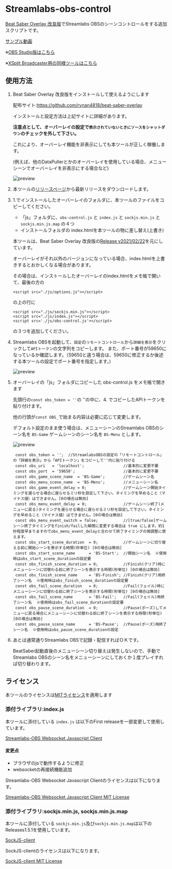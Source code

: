 # Streamlabs-obs-control
[Beat Saber Overlay 改良版](https://github.com/rynan4818/beat-saber-overlay)でStreamlabs OBSのシーンコントロールをする追加スクリプトです。

[サンプル動画](https://twitter.com/rynan4818/status/1384822435434831874)

※[OBS Studio版はこちら](https://github.com/rynan4818/obs-control)

※[XSplit Broadcaster用の同様ツールはこちら](https://github.com/rynan4818/BS-AutoSceneChanger)

## 使用方法

 1. Beat Saber Overlay 改良版をインストールして使えるようにします
 
    配布サイト:https://github.com/rynan4818/beat-saber-overlay

    インストールと設定方法は上記サイトに詳細があります。

    **注意点として、オーバーレイの設定で`表示されていないときにソースをシャットダウン`のチェックを外して下さい。**

    これにより、オーバーレイ機能を非表示にしても本ツールが正しく稼働します。

    (例えば、他のDataPullerとかのオーバーレイを使用している場合、メニューシーンでオーバーレイを非表示にする場合など)

    ![preview](https://rynan4818.github.io/streamlabs-obs-control3.png)

 2. 本ツールの[リリースページ](https://github.com/rynan4818/Streamlabs-obs-control/releases)から最新リリースをダウンロードします。

 3. 1.でインストールしたオーバーレイのフォルダに、本ツールのファイルをコピーしてください。

    - 「js」フォルダに、`obs-control.js` と `index.js` と `sockjs.min.js` と `sockjs.min.js.map` の４つ
    - インストールフォルダの index.htmlを本ツールの物に差し替え(上書き)

    本ツールは、Beat Saber Overlay 改良版の[Release v2021/02/22](https://github.com/rynan4818/beat-saber-overlay/releases/tag/v2021%2F02%2F22)を元にしています。

    オーバーレイがそれ以外のバージョンになっている場合、index.htmlを上書きするとおかしくなる場合があります。
    
    その場合は、インストールしたオーバーレイのindex.htmlをメモ帳で開いて、最後の方の

        <script src="./js/options.js"></script>

    の上の行に

        <script src="./js/sockjs.min.js"></script>
        <script src="./js/index.js"></script>
        <script src='./js/obs-control.js'></script>

    の３つを追加してください。

 4. Streamlabs OBSを起動して、`設定`の`リモートコントロール`から`詳細を表示`をクリックして`APIトークン`の文字列をコピーします。
     また、ポート番号が59650になっているか確認します。（59650と違う場合は、59650に修正するか後述する本ツールの設定でポート番号を指定します。)

    ![preview](https://rynan4818.github.io/streamlabs-obs-control1.png)

 5. オーバーレイの「js」フォルダにコピーした obs-control.js をメモ帳で開きます

    先頭行の`const obs_token = ''`の ''の中に、4. でコピーしたAPIトークンを貼り付けます。

    他の行頭が`const OBS_`で始まる内容は必要に応じて変更します。

    デフォルト設定のまま使う場合は、メニューシーンのStreamlabs OBSのシーン名を `BS-Game` ゲームシーンのシーン名を `BS-Menu` とします。

    ![preview](https://rynan4818.github.io/streamlabs-obs-control2.png)

         const obs_token = '';  //StreamlabsOBSの設定の「リモートコントロール」の「詳細を表示」から「APIトークン」をコピーして''内に貼り付ける
         const obs_uri   = 'localhost';                 //基本的に変更不要
         const obs_port  = '59650';                     //基本的に変更不要
         const obs_game_scene_name  = 'BS-Game';        //ゲームシーン名
         const obs_menu_scene_name  = 'BS-Menu';        //メニューシーン名
         const obs_game_event_delay = 0;                //ゲームシーン開始タイミングを遅らせる場合に遅らせるミリ秒を設定して下さい。タイミングを早めること（マイナス値）はできません。[0の場合は無効]
         const obs_menu_event_delay = 0;                //ゲームシーン終了(メニューに戻る)タイミングを遅らせる場合に遅らせるミリ秒を設定して下さい。タイミングを早めること（マイナス値）はできません。[0の場合は無効]
         const obs_menu_event_switch = false;           //[true/false]ゲームシーン終了タイミングをfinish/failした瞬間に変更する場合は true にします。約1秒程度早まりますのでobs_menu_event_delayと合わせて終了タイミングの微調整に使えます。
         const obs_start_scene_duration  = 0;           //ゲームシーンに切り替える前に開始シーンを表示する時間(秒単位) [0の場合は無効]
         const obs_start_scene_name      = 'BS-Start';  //開始シーン名  ※使用時はobs_start_scene_durationの設定要
         const obs_finish_scene_duration = 0;           //Finish(クリア)時にメニューシーンに切替わる前に終了シーンを表示する時間(秒単位) [0の場合は無効]
         const obs_finish_scene_name     = 'BS-Finish'; //Finish(クリア)用終了シーン名  ※使用時はobs_finish_scene_durationの設定要
         const obs_fail_scene_duration   = 0;           //Fail(フェイル)時にメニューシーンに切替わる前に終了シーンを表示する時間(秒単位) [0の場合は無効]
         const obs_fail_scene_name       = 'BS-Fail';   //Fail(フェイル)用終了シーン名  ※使用時はobs_fail_scene_durationの設定要
         const obs_pause_scene_duration  = 0;           //Pause(ポーズ)してメニューに戻る場合にメニューシーンに切替わる前に終了シーンを表示する時間(秒単位) [0の場合は無効]
         const obs_pause_scene_name      = 'BS-Pause';  //Pause(ポーズ)用終了シーン名  ※使用時はobs_pause_scene_durationの設定

 6. あとは通常通りStreamlabs OBSで記録・配信すればＯＫです。

    BeatSaber起動直後のメニューシーン切り替えは発生しないので、手動でStreamlabs OBSのシーン名をメニューシーンにしておくか１度プレイすれば切り替わります。

## ライセンス

本ツールのライセンスは[MITライセンス](https://github.com/rynan4818/Streamlabs-obs-control/blob/main/LICENSE)を適用します

### 添付ライブラリ:index.js
本ツールに添付している `index.js` は以下のFirst releaseを一部変更して使用しています。

[Streamlabs-OBS Websocket Javascript Client](https://github.com/mrjosh/streamlabs-obs-socket-client)

#### 変更点
- ブラウザのjsで動作するように修正
- websocketの再接続機能追加

Streamlabs-OBS Websocket Javascript Clientのライセンスは以下になります。

[Streamlabs-OBS Websocket Javascript Client MIT License](https://github.com/mrjosh/streamlabs-obs-socket-client/blob/develop/LICENSE)

### 添付ライブラリ:sockjs.min.js, sockjs.min.js.map
本ツールに添付している `sockjs.min.js`及び`sockjs.min.js.map`は以下のReleases1.5.1を使用しています。

[SockJS-client](https://github.com/sockjs/sockjs-client)

SockJS-clientのライセンスは以下になります。

[SockJS-client MIT License](https://github.com/sockjs/sockjs-client/blob/master/LICENSE)
